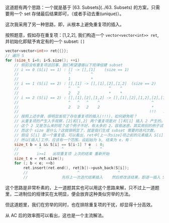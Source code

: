 这道题有两个思路：一个就是基于 [63. Subsets](../63. Subsets) 的方案，只需要用一个 set 存储最后结果即可，（或者手动去重(unique)）。

这次我采用了另一种思路，即，从根本上避免重复项的插入。

按照题意，假如存在重复项：[1,2,2], 我们构造一个 `vector<vector<int>> ret`, 并初始化即赋予肯定有的一个 subset: `[]`

```cpp
vector<vector<int>> ret{{}};
// 遍历 S
for (size_t i=0; i<S.size(); ++i)
    // 假如没有重复项这回事，我们希望遵循以下规律组建 subset
    // i == 0 (S[i] == 1) : [] -> [],[1]    (size == 1)
    //                      ^         ^
    //                      1         *
    // i == 1 (S[i] == 2) : [],[1] -> [],[1],[2],[1,2]  (size == 2)
    //                      ^   ^             ^    ^
    //                      2   2             *    *
    // i == 2 (S[i] == 2) : [],[1],[2],[1,2] -> [],[1],[2],[1,2],[2],[1,2],[2,2],[1,2,2]    (size == 4)
    //                      ^   ^   ^    ^                       ^     ^     ^      ^
    //                      2   2   2    2                       *     *     *      *
    //                                                          !!!   !!!
    // 按照上述步骤，很明显发现了存在重复项的插入(!!!)，如何避免呢？
    // 从重复项的产生入手观察，[2]和[1,2] 两个重复项是对 []和[1] 插入 2 产生的。而在此之后的插入，并不会产生重复项。
    // 这个 2 又是怎么来的呢？这个例子不好，有太多的 2，容易迷惑，其实用别的例子试试可以看出，2 代表的是上一次迭代的 size
    // 而这个 size 是什么？这就很明显了，就是我们生成 subset 需要的迭代次数。
    // 假设 S[i] 是一个重复值，可以看出，ret中[上一次size]项之前的元素插入 S[i] 会产生重复项，而[上一次size]项之后的则不会。
    // 所以[插入]工作，应该有一个范围，设起始为 b, 结束为 e，有：
    size_t b = i && S[i] == S[i-1] ? e  : 0;
    //         ^         ^           ^    ^
    //        i>=1   出现重复项 上次的结束 重新开始
    size_t e = ret.size();
    for (; b < e; ++b)
        ret.insert(ret.end(), ret[b])->push_back(S[i]);
        //                      ^                 ^
        //               先将上一次迭代结果插入    然后修改该结果，即逐一插入 S[i]，如上图规律
```

这个思路是非常朴素的，上一道题其实也可以用这个思路来解，只不过上一道题里，二进制位的规律实在太明显，便会放弃这种类似穷举的方法。

但这道题里，我们在穷举的同时，也在排除重复项的干扰，却显得十分高效。

从 AC 后的效率图可以看出，这也是一个主流解法。
